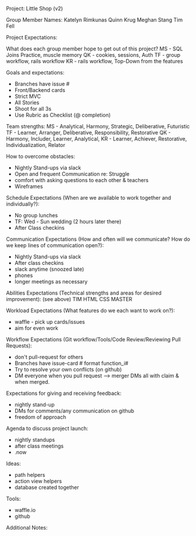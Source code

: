 Project:
Little Shop (v2)

Group Member Names:
Katelyn Rimkunas
Quinn Krug
Meghan Stang
Tim Fell


Project Expectations:

What does each group member hope to get out of this project?
MS - SQL Joins Practice, muscle memory
QK - cookies, sessions, Auth
TF - group workflow, rails workflow
KR - rails workflow, Top-Down from the features


Goals and expectations:
- Branches have issue #
- Front/Backend cards
- Strict MVC
- All Stories
- Shoot for all 3s
- Use Rubric as Checklist (@ completion)

Team strengths:
MS - Analytical, Harmony, Strategic, Deliberative, Futuristic
TF - Learner, Arranger, Deliberative, Responsibility, Restorative
QK - Harmony, Includer, Learner, Analytical,
KR - Learner, Achiever, Restorative, Individualization, Relator

How to overcome obstacles:
- Nightly Stand-ups via slack
- Open and frequent Communication re: Struggle
- comfort with asking questions to each other & teachers
- Wireframes


Schedule Expectations (When are we available to work together and individually?):
- No group lunches
- TF: Wed - Sun wedding (2 hours later there)
- After Class checkins

Communication Expectations (How and often will we communicate? How do we keep lines of communication open?):
- Nightly Stand-ups via slack
- After class checkins
- slack anytime (snoozed late)
- phones
- longer meetings as necessary

Abilities Expectations (Technical strengths and areas for desired improvement):
(see above)
TIM HTML CSS MASTER

Workload Expectations (What features do we each want to work on?):
- waffle - pick up cards/issues
- aim for even work

Workflow Expectations (Git workflow/Tools/Code Review/Reviewing Pull Requests):
- don't pull-request for others
- Branches have issue-card # format function_i#
- Try to resolve your own conflicts (on github)
- DM everyone when you pull request --> merger DMs all with claim & when merged.

Expectations for giving and receiving feedback:
- nightly stand-up
- DMs for comments/any communication on github
- freedom of approach

Agenda to discuss project launch:
- nightly standups
- after class meetings
- .now

Ideas:
- path helpers
- action view helpers
- database created together


Tools:
- waffle.io
- github

Additional Notes:
